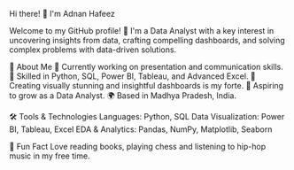Hi there! 👋 I'm Adnan Hafeez

Welcome to my GitHub profile! 🚀 I'm a Data Analyst with a key interest in uncovering insights from data, crafting compelling dashboards, and solving complex problems with data-driven solutions.

🌟 About Me
🔭 Currently working on presentation and communication skills.
🎯 Skilled in Python, SQL, Power BI, Tableau, and Advanced Excel.
🎨 Creating visually stunning and insightful dashboards is my forte.
💼 Aspiring to grow as a Data Analyst.
🌍 Based in Madhya Pradesh, India.

🛠️ Tools & Technologies
Languages: Python, SQL
Data Visualization: Power BI, Tableau, Excel
EDA & Analytics: Pandas, NumPy, Matplotlib, Seaborn


🌟 Fun Fact
Love reading books, playing chess and listening to hip-hop music in my free time.
